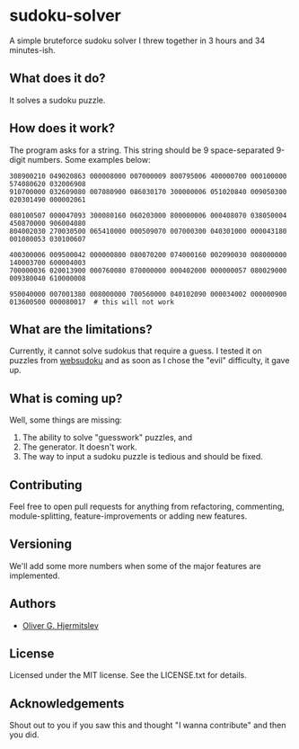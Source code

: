 # sudoku-solver
A simple bruteforce sudoku solver I threw together in 3 hours and 34 minutes-ish.

## What does it do?

It solves a sudoku puzzle.

## How does it work?

The program asks for a string. This string should be 9 space-separated 9-digit numbers. Some examples below:

```
308900210 049020863 000008000 007000009 800795006 400000700 000100000 574080620 032006908
910700000 032609080 007080900 086030170 300000006 051020840 009050300 020301490 000002061

080100507 000047093 300080160 060203000 800000006 000408070 038050004 450870000 906004080
804002030 270030500 065410000 000509070 007000300 040301000 000043180 001080053 030100607

400300006 009500042 000000800 080070200 074000160 002090030 008000000 140003700 600004003
700000036 020013900 000760080 870000000 000402000 000000057 080029000 009380040 610000008

950040000 007001380 008000000 700560000 040102090 000034002 000000900 013600500 000080017  # this will not work
```

## What are the limitations?

Currently, it cannot solve sudokus that require a guess. I tested it on puzzles from [websudoku](https://www.websudoku.com/) and as soon as I chose the "evil" difficulty, it gave up.

## What is coming up?

Well, some things are missing:
1. The ability to solve "guesswork" puzzles, and
2. The generator. It doesn't work.
3. The way to input a sudoku puzzle is tedious and should be fixed.

## Contributing

Feel free to open pull requests for anything from refactoring, commenting, module-splitting, feature-improvements or adding new features. 

## Versioning

We'll add some more numbers when some of the major features are implemented.

## Authors

* [Oliver G. Hjermitslev](https://github.com/ChaiKnight)

## License

Licensed under the MIT license. See the LICENSE.txt for details.

## Acknowledgements

Shout out to you if you saw this and thought "I wanna contribute" and then you did.
